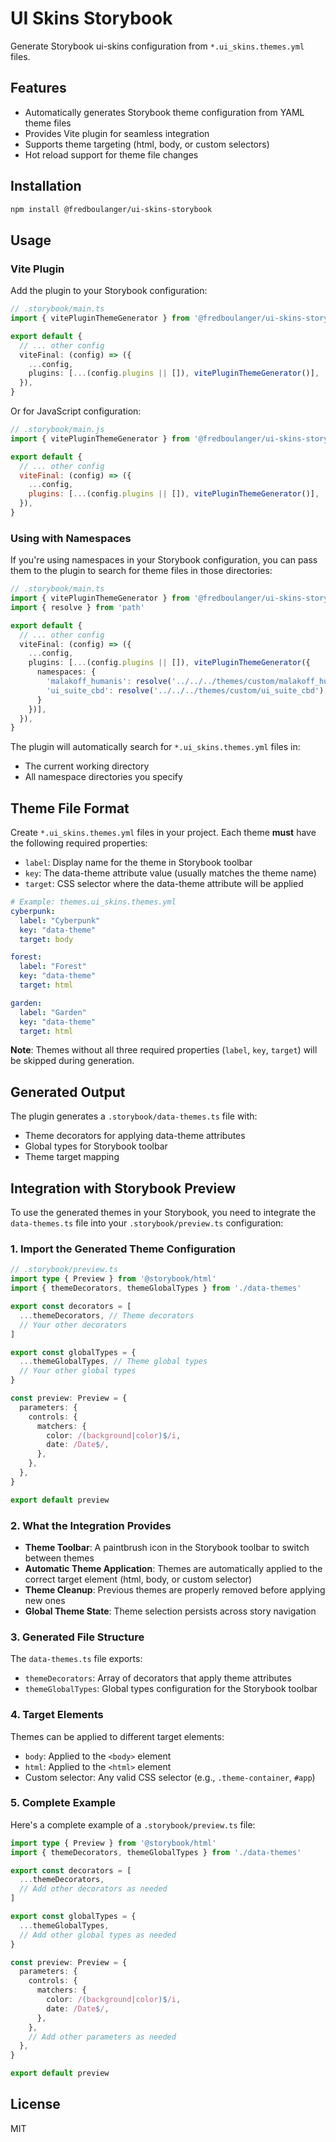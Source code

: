 # UI Skins Storybook

Generate Storybook ui-skins configuration from `*.ui_skins.themes.yml` files.

## Features

- Automatically generates Storybook theme configuration from YAML theme files
- Provides Vite plugin for seamless integration
- Supports theme targeting (html, body, or custom selectors)
- Hot reload support for theme file changes

## Installation

```bash
npm install @fredboulanger/ui-skins-storybook
```

## Usage

### Vite Plugin

Add the plugin to your Storybook configuration:

```typescript
// .storybook/main.ts
import { vitePluginThemeGenerator } from '@fredboulanger/ui-skins-storybook/main'

export default {
  // ... other config
  viteFinal: (config) => ({
    ...config,
    plugins: [...(config.plugins || []), vitePluginThemeGenerator()],
  }),
}
```

Or for JavaScript configuration:

```javascript
// .storybook/main.js
import { vitePluginThemeGenerator } from '@fredboulanger/ui-skins-storybook/main'

export default {
  // ... other config
  viteFinal: (config) => ({
    ...config,
    plugins: [...(config.plugins || []), vitePluginThemeGenerator()],
  }),
}
```

### Using with Namespaces

If you're using namespaces in your Storybook configuration, you can pass them to the plugin to search for theme files in those directories:

```typescript
// .storybook/main.ts
import { vitePluginThemeGenerator } from '@fredboulanger/ui-skins-storybook/main'
import { resolve } from 'path'

export default {
  // ... other config
  viteFinal: (config) => ({
    ...config,
    plugins: [...(config.plugins || []), vitePluginThemeGenerator({
      namespaces: {
        'malakoff_humanis': resolve('../../../themes/custom/malakoff_humanis'),
        'ui_suite_cbd': resolve('../../../themes/custom/ui_suite_cbd'),
      }
    })],
  }),
}
```

The plugin will automatically search for `*.ui_skins.themes.yml` files in:
- The current working directory
- All namespace directories you specify

## Theme File Format

Create `*.ui_skins.themes.yml` files in your project. Each theme **must** have the following required properties:

- `label`: Display name for the theme in Storybook toolbar
- `key`: The data-theme attribute value (usually matches the theme name)
- `target`: CSS selector where the data-theme attribute will be applied

```yaml
# Example: themes.ui_skins.themes.yml
cyberpunk:
  label: "Cyberpunk"
  key: "data-theme"
  target: body

forest:
  label: "Forest"
  key: "data-theme"
  target: html

garden:
  label: "Garden"
  key: "data-theme"
  target: html
```

**Note**: Themes without all three required properties (`label`, `key`, `target`) will be skipped during generation.

## Generated Output

The plugin generates a `.storybook/data-themes.ts` file with:

- Theme decorators for applying data-theme attributes
- Global types for Storybook toolbar
- Theme target mapping

## Integration with Storybook Preview

To use the generated themes in your Storybook, you need to integrate the `data-themes.ts` file into your `.storybook/preview.ts` configuration:

### 1. Import the Generated Theme Configuration

```typescript
// .storybook/preview.ts
import type { Preview } from '@storybook/html'
import { themeDecorators, themeGlobalTypes } from './data-themes'

export const decorators = [
  ...themeDecorators, // Theme decorators
  // Your other decorators
]

export const globalTypes = {
  ...themeGlobalTypes, // Theme global types
  // Your other global types
}

const preview: Preview = {
  parameters: {
    controls: {
      matchers: {
        color: /(background|color)$/i,
        date: /Date$/,
      },
    },
  },
}

export default preview
```

### 2. What the Integration Provides

- **Theme Toolbar**: A paintbrush icon in the Storybook toolbar to switch between themes
- **Automatic Theme Application**: Themes are automatically applied to the correct target element (html, body, or custom selector)
- **Theme Cleanup**: Previous themes are properly removed before applying new ones
- **Global Theme State**: Theme selection persists across story navigation

### 3. Generated File Structure

The `data-themes.ts` file exports:

- `themeDecorators`: Array of decorators that apply theme attributes
- `themeGlobalTypes`: Global types configuration for the Storybook toolbar

### 4. Target Elements

Themes can be applied to different target elements:

- `body`: Applied to the `<body>` element
- `html`: Applied to the `<html>` element  
- Custom selector: Any valid CSS selector (e.g., `.theme-container`, `#app`)

### 5. Complete Example

Here's a complete example of a `.storybook/preview.ts` file:

```typescript
import type { Preview } from '@storybook/html'
import { themeDecorators, themeGlobalTypes } from './data-themes'

export const decorators = [
  ...themeDecorators,
  // Add other decorators as needed
]

export const globalTypes = {
  ...themeGlobalTypes,
  // Add other global types as needed
}

const preview: Preview = {
  parameters: {
    controls: {
      matchers: {
        color: /(background|color)$/i,
        date: /Date$/,
      },
    },
    // Add other parameters as needed
  },
}

export default preview
```

## License

MIT
